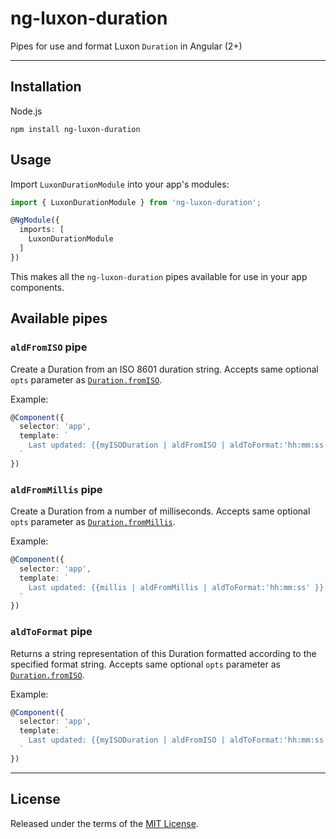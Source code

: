 # ng-luxon-duration

Pipes for use and format Luxon `Duration` in Angular (2+)

---

Installation
------------

Node.js

`npm install ng-luxon-duration`

Usage
-----

Import `LuxonDurationModule` into your app's modules:

``` typescript
import { LuxonDurationModule } from 'ng-luxon-duration';

@NgModule({
  imports: [
    LuxonDurationModule
  ]
})
```

This makes all the `ng-luxon-duration` pipes available for use in your app components.

Available pipes
---------------

### `aldFromISO` pipe

Create a Duration from an ISO 8601 duration string. Accepts same optional `opts` parameter as [`Duration.fromISO`](https://moment.github.io/luxon/docs/class/src/duration.js~Duration.html#static-method-fromISO).

Example:

``` typescript
@Component({
  selector: 'app',
  template: `
    Last updated: {{myISODuration | aldFromISO | aldToFormat:'hh:mm:ss' }}
  `
})
```

### `aldFromMillis` pipe

Create a Duration from a number of milliseconds. Accepts same optional `opts` parameter as [`Duration.fromMillis`](https://moment.github.io/luxon/docs/class/src/duration.js~Duration.html#static-method-fromMillis).

Example:

``` typescript
@Component({
  selector: 'app',
  template: `
    Last updated: {{millis | aldFromMillis | aldToFormat:'hh:mm:ss' }}
  `
})
```


### `aldToFormat` pipe

Returns a string representation of this Duration formatted according to the specified format string.  Accepts same optional `opts` parameter as [`Duration.fromISO`](https://moment.github.io/luxon/docs/class/src/duration.js~Duration.html#instance-method-toFormat).

Example:

``` typescript
@Component({
  selector: 'app',
  template: `
    Last updated: {{myISODuration | aldFromISO | aldToFormat:'hh:mm:ss' }}
  `
})
```

---

## License

Released under the terms of the [MIT License](LICENSE).